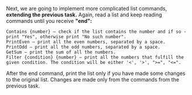 Next, we are going to implement more complicated list commands, **extending the previous task.** Again, read a list and keep reading commands until you receive **"end":**

    Contains {number} – check if the list contains the number and if so - print "Yes", otherwise print "No such number".
  	PrintEven – print all the even numbers, separated by a space.
  	PrintOdd – print all the odd numbers, separated by a space.
  	GetSum – print the sum of all the numbers.
  	Filter {condition} {number} – print all the numbers that fulfill the given condition. The condition will be either '<', '>', ">=", "<=".

After the end command, print the list only if you have made some changes to the original list. Changes are made only from the commands from the previous task.
